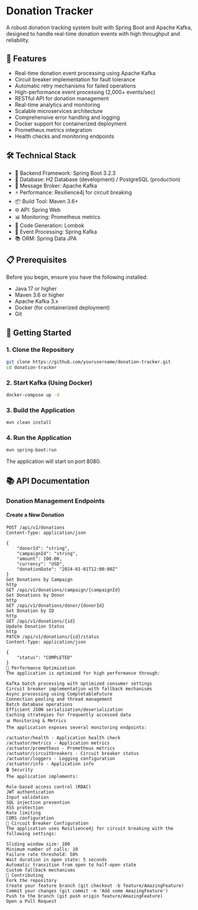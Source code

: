 # Donation Tracker

A robust donation tracking system built with Spring Boot and Apache Kafka, designed to handle real-time donation events with high throughput and reliability.

## 🚀 Features

- Real-time donation event processing using Apache Kafka
- Circuit breaker implementation for fault tolerance
- Automatic retry mechanisms for failed operations
- High-performance event processing (2,000+ events/sec)
- RESTful API for donation management
- Real-time analytics and monitoring
- Scalable microservices architecture
- Comprehensive error handling and logging
- Docker support for containerized deployment
- Prometheus metrics integration
- Health checks and monitoring endpoints

## 🛠️ Technical Stack

- 🌟 Backend Framework: Spring Boot 3.2.3
- 🐘 Database: H2 Database (development) / PostgreSQL (production)
- 📡 Message Broker: Apache Kafka
- ⚡️ Performance: Resilience4j for circuit breaking
- 📦 Build Tool: Maven 3.6+
- 🌐 API: Spring Web
- 📊 Monitoring: Prometheus metrics
- 📝 Code Generation: Lombok
- 🔄 Event Processing: Spring Kafka
- 📚 ORM: Spring Data JPA

## 📋 Prerequisites

Before you begin, ensure you have the following installed:

- Java 17 or higher
- Maven 3.6 or higher
- Apache Kafka 3.x
- Docker (for containerized deployment)
- Git

## 🚀 Getting Started

### 1. Clone the Repository
```bash
git clone https://github.com/yourusername/donation-tracker.git
cd donation-tracker
```

### 2. Start Kafka (Using Docker)
```bash
docker-compose up -d
```

### 3. Build the Application
```bash
mvn clean install
```

### 4. Run the Application
```bash
mvn spring-boot:run
```
The application will start on port 8080.

## 📚 API Documentation

### Donation Management Endpoints

#### Create a New Donation
```http
POST /api/v1/donations
Content-Type: application/json

{
    "donorId": "string",
    "campaignId": "string",
    "amount": 100.00,
    "currency": "USD",
    "donationDate": "2024-01-01T12:00:00Z"
}
Get Donations by Campaign
http
GET /api/v1/donations/campaign/{campaignId}
Get Donations by Donor
http
GET /api/v1/donations/donor/{donorId}
Get Donation by ID
http
GET /api/v1/donations/{id}
Update Donation Status
http
PATCH /api/v1/donations/{id}/status
Content-Type: application/json

{
    "status": "COMPLETED"
}
🔧 Performance Optimization
The application is optimized for high performance through:

Kafka batch processing with optimized consumer settings
Circuit breaker implementation with fallback mechanisms
Async processing using CompletableFuture
Connection pooling and thread management
Batch database operations
Efficient JSON serialization/deserialization
Caching strategies for frequently accessed data
📊 Monitoring & Metrics
The application exposes several monitoring endpoints:

/actuator/health - Application health check
/actuator/metrics - Application metrics
/actuator/prometheus - Prometheus metrics
/actuator/circuitbreakers - Circuit breaker status
/actuator/loggers - Logging configuration
/actuator/info - Application info
🔒 Security
The application implements:

Role-based access control (RBAC)
JWT authentication
Input validation
SQL injection prevention
XSS protection
Rate limiting
CORS configuration
🔄 Circuit Breaker Configuration
The application uses Resilience4j for circuit breaking with the following settings:

Sliding window size: 100
Minimum number of calls: 10
Failure rate threshold: 50%
Wait duration in open state: 5 seconds
Automatic transition from open to half-open state
Custom fallback mechanisms
🤝 Contributing
Fork the repository
Create your feature branch (git checkout -b feature/AmazingFeature)
Commit your changes (git commit -m 'Add some AmazingFeature')
Push to the branch (git push origin feature/AmazingFeature)
Open a Pull Request